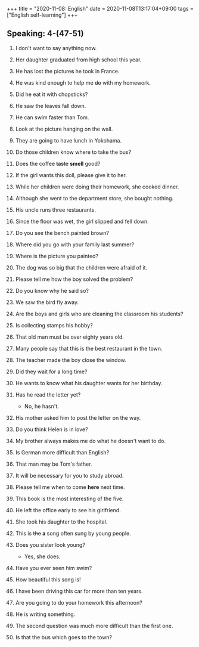 +++
title =  "2020-11-08: English"
date = 2020-11-08T13:17:04+09:00
tags = ["English self-learning"]
+++

## Speaking: 4-(47-51)

1. I don't want to say anything now.
2. Her daughter graduated from high school this year.
3. He has lost the picture**s** he took in France.
4. He was kind enough to help me ~~do~~ with my homework.
5. Did he eat it with chopsticks?
6. He saw the leaves fall down.
7. He can swim faster than Tom.
8. Look at the picture hanging on the wall.
9. They are going to have lunch in Yokohama.
10. Do those children know where to take the bus?

1. Does the coffee ~~taste~~ **smell** good?
2. If the girl wants this doll, please give it to her.
3. While her children were doing their homework, she cooked dinner.
4. Although she went to the department store, she bought nothing.
5. His uncle runs three restaurants.
6. Since the floor was wet, the girl slipped and fell down.
7. Do you see the bench painted brown?
8. Where did you go with your family last summer?
9. Where is the picture you painted?
10. The dog was so big that the children were afraid of it.

1. Please tell me how the boy solved the problem?
2. Do you know why he said so?
3. We saw the bird fly away.
4. Are the boys and girls who are cleaning the classroom his students?
5. Is collecting stamps his hobby?
6. That old man must be over eighty years old.
7. Many people say that this is the best restaurant in the town.
8. The teacher made the boy close the window.
9. Did they wait for a long time?
10. He wants to know what his daughter wants for her birthday.

1. Has he read the letter yet?
    - No, he hasn't.
2. His mother asked him to post the letter on the way.
3. Do you think Helen is in love?
4. My brother always makes me do what he doesn't want to do.
5. Is German more difficult than English?
6. That man may be Tom's father.
7. It will be necessary for you to study abroad.
8. Please tell me when to come **here** next time.
9. This book is the most interesting of the five.
10. He left the office early to see his girlfriend.

1. She took his daughter to the hospital.
2. This is ~~the~~ **a** song often sung by young people.
3. Does you sister look young?
    - Yes, she does.
4. Have you ever seen him swim?
5. How beautiful this song is!
6. I have been driving this car for more than ten years.
7. Are you going to do your homework this afternoon?
8. He is writing something.
9. The second question was much more difficult than the first one.
10. Is that the bus which goes to the town?
